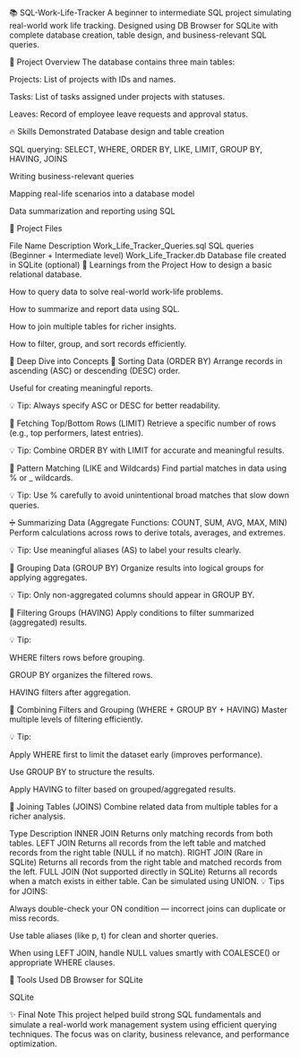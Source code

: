 📚 SQL-Work-Life-Tracker
A beginner to intermediate SQL project simulating real-world work life tracking.
Designed using DB Browser for SQLite with complete database creation, table design, and business-relevant SQL queries.

🎯 Project Overview
The database contains three main tables:

Projects: List of projects with IDs and names.

Tasks: List of tasks assigned under projects with statuses.

Leaves: Record of employee leave requests and approval status.

🔥 Skills Demonstrated
Database design and table creation

SQL querying: SELECT, WHERE, ORDER BY, LIKE, LIMIT, GROUP BY, HAVING, JOINS

Writing business-relevant queries

Mapping real-life scenarios into a database model

Data summarization and reporting using SQL

🚀 Project Files

File Name	Description
Work_Life_Tracker_Queries.sql	SQL queries (Beginner + Intermediate level)
Work_Life_Tracker.db	Database file created in SQLite (optional)
🧠 Learnings from the Project
How to design a basic relational database.

How to query data to solve real-world work-life problems.

How to summarize and report data using SQL.

How to join multiple tables for richer insights.

How to filter, group, and sort records efficiently.

📘 Deep Dive into Concepts
📄 Sorting Data (ORDER BY)
Arrange records in ascending (ASC) or descending (DESC) order.

Useful for creating meaningful reports.

💡 Tip: Always specify ASC or DESC for better readability.

🔢 Fetching Top/Bottom Rows (LIMIT)
Retrieve a specific number of rows (e.g., top performers, latest entries).

💡 Tip: Combine ORDER BY with LIMIT for accurate and meaningful results.

🧩 Pattern Matching (LIKE and Wildcards)
Find partial matches in data using % or _ wildcards.

💡 Tip: Use % carefully to avoid unintentional broad matches that slow down queries.

➗ Summarizing Data (Aggregate Functions: COUNT, SUM, AVG, MAX, MIN)
Perform calculations across rows to derive totals, averages, and extremes.

💡 Tip: Use meaningful aliases (AS) to label your results clearly.

🧹 Grouping Data (GROUP BY)
Organize results into logical groups for applying aggregates.

💡 Tip: Only non-aggregated columns should appear in GROUP BY.

🧽 Filtering Groups (HAVING)
Apply conditions to filter summarized (aggregated) results.

💡 Tip:

WHERE filters rows before grouping.

GROUP BY organizes the filtered rows.

HAVING filters after aggregation.

🎯 Combining Filters and Grouping (WHERE + GROUP BY + HAVING)
Master multiple levels of filtering efficiently.

💡 Tip:

Apply WHERE first to limit the dataset early (improves performance).

Use GROUP BY to structure the results.

Apply HAVING to filter based on grouped/aggregated results.

🔗 Joining Tables (JOINS)
Combine related data from multiple tables for a richer analysis.


Type	Description
INNER JOIN	Returns only matching records from both tables.
LEFT JOIN	Returns all records from the left table and matched records from the right table (NULL if no match).
RIGHT JOIN	(Rare in SQLite) Returns all records from the right table and matched records from the left.
FULL JOIN	(Not supported directly in SQLite) Returns all records when a match exists in either table. Can be simulated using UNION.
💡 Tips for JOINS:

Always double-check your ON condition — incorrect joins can duplicate or miss records.

Use table aliases (like p, t) for clean and shorter queries.

When using LEFT JOIN, handle NULL values smartly with COALESCE() or appropriate WHERE clauses.

📍 Tools Used
DB Browser for SQLite

SQLite

✨ Final Note
This project helped build strong SQL fundamentals and simulate a real-world work management system using efficient querying techniques.
The focus was on clarity, business relevance, and performance optimization.

